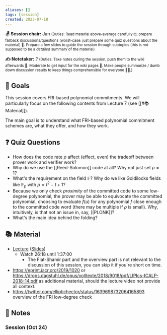 ```yaml
---
aliases: []
tags: [session]
created: 2023-07-18
---
```


**🪑 Session chair:** Jan
<small>(Duties: Read material above-average carefully 🤓; prepare fallback discussions/questions (worst-case: just prepare some quiz questions about the material) 🙋. Prepare a few slides to guide the session through subtopics (this is <i>not</i> supposed to be a <i>detailed</i> summary of the material)</small>

**✍️ Notetaker:** ?
<small>(Duties: Take notes during the session, push them to the wiki afterwards 📝. Moderate to get input for the wiki pages 🧠. Make people summarize / dumb down discussion results to keep things comprehensible for everyone 🧑‍⚖️.)</small>

## 🎯 Goals
This session covers FRI-based polynomial commitments. We will particularly focus on the following contents from Lecture 7 (see [[#📚 Material]]). 

The main goal is to understand what FRI-based polynomial commitment schemes are, what they offer, and how they work.

## ❓ Quiz Questions
- How does the code rate $\rho$ affect (effect, even) the tradeoff between prover work and verifier work?
- Why do we use the [[Reed-Solomon]] code at all? Why not just set $\rho = 1$? 
- What's the requirement on the field $\mathbb{F}$? Why do we like Goldilocks fields like $\mathbb{F}_p$ with $p = t^2-t+1$?
- Because we only check *proximity* of the committed code to some low-degree polynomial, the prover may be able to equivocate the committed polynomial, choosing to evaluate $f(u)$ for any polynomial $f$ close enough to the committed code word (there may be multiple if $\rho$ is small). Why, intuitively, is that not an issue in, say, [[PLONK]]?
- What's the main idea behind the folding? 


## 📚 Material
- [Lecture](https://youtu.be/A3edAQDPnDY) ([Slides](https://zk-learning.org/assets/lecture8.pdf))
	- Watch 26:18 until 1:37:00
		- The Fiat-Shamir part and the overview part is not relevant to the discussion of this session, you can skip it if you're short on time.
- https://eprint.iacr.org/2019/1020 or https://drops.dagstuhl.de/opus/volltexte/2018/9018/pdf/LIPIcs-ICALP-2018-14.pdf as additional material, should the lecture video not provide all context.
- https://twitter.com/elliptichector/status/1639698732064165893 overview of the FRI low-degree check

## 📝 Notes
### Session (Oct 24)
